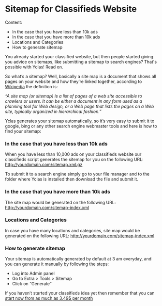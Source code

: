 # Sitemap for Classifieds Website
Content:
-   In the case that you have less than 10k ads
-   In the case that you have more than 10k ads
-   Locations and Categories
-   How to generate sitemap


You already started your classified website, but then people started giving you advice on sitemaps, like submitting a sitemap to search engines? That's possible with Yclas! Read on.

So what’s a sitemap?
 Well, basically a site map is a document that shows all pages on your website and how they’re linked together, according to  [Wikipedia](https://en.wikipedia.org/wiki/Site_map) the definition is:

_“A site map (or sitemap) is a list of pages of a web site accessible to crawlers or users. It can be either a document in any form used as a planning tool for Web design, or a Web page that lists the pages on a Web site, typically organized in hierarchical fashion.”_

Yclas generates your sitemap automatically, so it’s very easy to submit it to google, bing or any other search engine webmaster tools and here is how to find your sitemap:

### In the case that you have less than 10k ads

When you have less than 10,000 ads on your classifieds website our classifieds script generates the sitemap for you on the following URL: http://yourdomain.com/sitemap.xml.gz

To submit it to a search engine simply go to your file manager and to the folder where Yclas is installed then download the file and submit it.

### In the case that you have more than 10k ads

The site map would be generated on the following URL: http://yourdomain.com/sitemap-index.xml

### Locations and Categories

In case you have many locations and categories, site map would be generated on the following URL: http://yourdomain.com/sitemap-index.xml

### How to generate sitemap

Your sitemap is automatically generated by default at 3 am everyday, and you can generate it manually by following the steps:

-   Log into Admin panel
-   Go to Extra > Tools > Sitemap
-   Click on “Generate”
  
If you haven’t started your classifieds idea yet then remember that you can  [start now from as much as 3.49$ per month](https://yclas.com/self-hosted.html)

